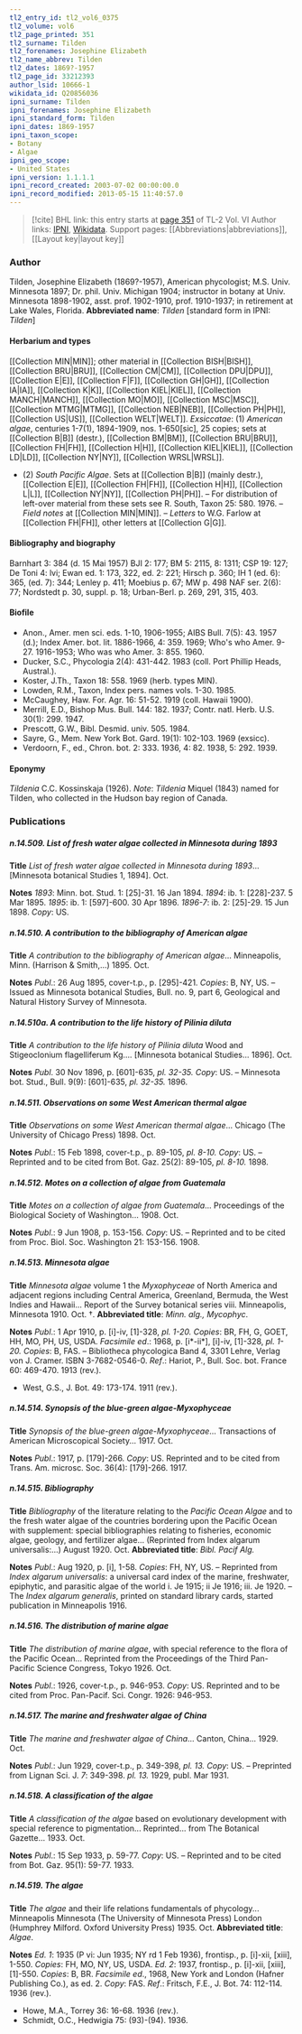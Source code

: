 ```yaml
---
tl2_entry_id: tl2_vol6_0375
tl2_volume: vol6
tl2_page_printed: 351
tl2_surname: Tilden
tl2_forenames: Josephine Elizabeth
tl2_name_abbrev: Tilden
tl2_dates: 1869?-1957
tl2_page_id: 33212393
author_lsid: 10666-1
wikidata_id: Q20856036
ipni_surname: Tilden
ipni_forenames: Josephine Elizabeth
ipni_standard_form: Tilden
ipni_dates: 1869-1957
ipni_taxon_scope: 
- Botany
- Algae
ipni_geo_scope: 
- United States
ipni_version: 1.1.1.1
ipni_record_created: 2003-07-02 00:00:00.0
ipni_record_modified: 2013-05-15 11:40:57.0
---
```


> [!cite] BHL link: this entry starts at [page 351](https://www.biodiversitylibrary.org/page/33212393) of TL-2 Vol. VI
> Author links: [IPNI](https://www.ipni.org/a/10666-1), [Wikidata](https://www.wikidata.org/wiki/Q20856036). Support pages: [[Abbreviations|abbreviations]], [[Layout key|layout key]]

### Author

Tilden, Josephine Elizabeth (1869?-1957), American phycologist; M.S. Univ. Minnesota 1897; Dr. phil. Univ. Michigan 1904; instructor in botany at Univ. Minnesota 1898-1902, asst. prof. 1902-1910, prof. 1910-1937; in retirement at Lake Wales, Florida. 
**Abbreviated name**: *Tilden* \[standard form in IPNI: *Tilden*\]

#### Herbarium and types

[[Collection MIN|MIN]]; other material in [[Collection BISH|BISH]], [[Collection BRU|BRU]], [[Collection CM|CM]], [[Collection DPU|DPU]], [[Collection E|E]], [[Collection F|F]], [[Collection GH|GH]], [[Collection IA|IA]], [[Collection K|K]], [[Collection KIEL|KIEL]], [[Collection MANCH|MANCH]], [[Collection MO|MO]], [[Collection MSC|MSC]], [[Collection MTMG|MTMG]], [[Collection NEB|NEB]], [[Collection PH|PH]], [[Collection US|US]], [[Collection WELT|WELT]].
*Exsiccatae*: (1) *American algae*, centuries 1-7(1), 1894-1909, nos. 1-650\[sic\], 25 copies; sets at [[Collection B|B]] (destr.), [[Collection BM|BM]], [[Collection BRU|BRU]], [[Collection FH|FH]], [[Collection H|H]], [[Collection KIEL|KIEL]], [[Collection LD|LD]], [[Collection NY|NY]], [[Collection WRSL|WRSL]].
- (2) *South Pacific Algae*. Sets at [[Collection B|B]] (mainly destr.), [[Collection E|E]], [[Collection FH|FH]], [[Collection H|H]], [[Collection L|L]], [[Collection NY|NY]], [[Collection PH|PH]]. – For distribution of left-over material from these sets see R. South, Taxon 25: 580. 1976. – *Field notes* at [[Collection MIN|MIN]]. – *Letters* to W.G. Farlow at [[Collection FH|FH]], other letters at [[Collection G|G]].

#### Bibliography and biography

Barnhart 3: 384 (d. 15 Mai 1957) BJI 2: 177; BM 5: 2115, 8: 1311; CSP 19: 127; De Toni 4: lvi; Ewan ed. 1: 173, 322, ed. 2: 221; Hirsch p. 360; IH 1 (ed. 6): 365, (ed. 7): 344; Lenley p. 411; Moebius p. 67; MW p. 498 NAF ser. 2(6): 77; Nordstedt p. 30, suppl. p. 18; Urban-Berl. p. 269, 291, 315, 403.

#### Biofile

- Anon., Amer. men sci. eds. 1-10, 1906-1955; AIBS Bull. 7(5): 43. 1957 (d.); Index Amer. bot. lit. 1886-1966, 4: 359. 1969; Who's who Amer. 9-27. 1916-1953; Who was who Amer. 3: 855. 1960.
- Ducker, S.C., Phycologia 2(4): 431-442. 1983 (coll. Port Phillip Heads, Austral.).
- Koster, J.Th., Taxon 18: 558. 1969 (herb. types MIN).
- Lowden, R.M., Taxon, Index pers. names vols. 1-30. 1985.
- McCaughey, Haw. For. Agr. 16: 51-52. 1919 (coll. Hawaii 1900).
- Merrill, E.D., Bishop Mus. Bull. 144: 182. 1937; Contr. natl. Herb. U.S. 30(1): 299. 1947.
- Prescott, G.W., Bibl. Desmid. univ. 505. 1984.
- Sayre, G., Mem. New York Bot. Gard. 19(1): 102-103. 1969 (exsicc).
- Verdoorn, F., ed., Chron. bot. 2: 333. 1936, 4: 82. 1938, 5: 292. 1939.

#### Eponymy

*Tildenia* C.C. Kossinskaja (1926). *Note*: *Tildenia* Miquel (1843) named for Tilden, who collected in the Hudson bay region of Canada.

### Publications

##### n.14.509. List of fresh water algae collected in Minnesota during 1893

**Title**
*List of fresh water algae collected in Minnesota during 1893*... \[Minnesota botanical Studies 1, 1894\]. Oct.

**Notes**
*1893*: Minn. bot. Stud. 1: \[25\]-31. 16 Jan 1894.
*1894*: ib. 1: \[228\]-237. 5 Mar 1895.
*1895*: ib. 1: \[597\]-600. 30 Apr 1896.
*1896-7*: ib. 2: \[25\]-29. 15 Jun 1898.
*Copy*: US.

##### n.14.510. A contribution to the bibliography of American algae

**Title**
*A contribution to the bibliography of American algae*... Minneapolis, Minn. (Harrison & Smith,...) 1895. Oct.

**Notes**
*Publ*.: 26 Aug 1895, cover-t.p., p. \[295\]-421. *Copies*: B, NY, US. – Issued as Minnesota botanical Studies, Bull. no. 9, part 6, Geological and Natural History Survey of Minnesota.

##### n.14.510a. A contribution to the life history of Pilinia diluta

**Title**
*A contribution to the life history of Pilinia diluta* Wood and Stigeoclonium flagelliferum Kg.... \[Minnesota botanical Studies... 1896\]. Oct.

**Notes**
*Publ*. 30 Nov 1896, p. \[601\]-635, *pl. 32-35. Copy*: US. – Minnesota bot. Stud., Bull. 9(9): \[601\]-635, *pl. 32-35.* 1896.

##### n.14.511. Observations on some West American thermal algae

**Title**
*Observations on some West American thermal algae*... Chicago (The University of Chicago Press) 1898. Oct.

**Notes**
*Publ*.: 15 Feb 1898, cover-t.p., p. 89-105, *pl. 8-10. Copy*: US. – Reprinted and to be cited from Bot. Gaz. 25(2): 89-105, *pl. 8-10.* 1898.

##### n.14.512. Motes on a collection of algae from Guatemala

**Title**
*Motes on a collection of algae from Guatemala*... Proceedings of the Biological Society of Washington... 1908. Oct.

**Notes**
*Publ*.: 9 Jun 1908, p. 153-156. *Copy*: US. – Reprinted and to be cited from Proc. Biol. Soc. Washington 21: 153-156. 1908.

##### n.14.513. Minnesota algae

**Title**
*Minnesota algae* volume 1 the *Myxophyceae* of North America and adjacent regions including Central America, Greenland, Bermuda, the West Indies and Hawaii... Report of the Survey botanical series viii. Minneapolis, Minnesota 1910. Oct. †.
**Abbreviated title**: *Minn. alg., Mycophyc*.

**Notes**
*Publ*.: 1 Apr 1910, p. \[i\]-iv, \[1\]-328, *pl. 1-20. Copies*: BR, FH, G, GOET, HH, MO, PH, US, USDA.
*Facsimile ed*.: 1968, p. \[i\*-ii\*\], \[i\]-iv, \[1\]-328, *pl. 1-20. Copies*: B, FAS. – Bibliotheca phycologica Band 4, 3301 Lehre, Verlag von J. Cramer. ISBN 3-7682-0546-0.
*Ref*.: Hariot, P., Bull. Soc. bot. France 60: 469-470. 1913 (rev.).
- West, G.S., J. Bot. 49: 173-174. 1911 (rev.).

##### n.14.514. Synopsis of the blue-green algae-Myxophyceae

**Title**
*Synopsis of the blue-green algae-Myxophyceae*... Transactions of American Microscopical Society... 1917. Oct.

**Notes**
*Publ*.: 1917, p. \[179\]-266. *Copy*: US. Reprinted and to be cited from Trans. Am. microsc. Soc. 36(4): \[179\]-266. 1917.

##### n.14.515. Bibliography

**Title**
*Bibliography* of the literature relating to the *Pacific Ocean Algae* and to the fresh water algae of the countries bordering upon the Pacific Ocean with supplement: special bibliographies relating to fisheries, economic algae, geology, and fertilizer algae... (Reprinted from Index algarum universalis:...) August 1920. Oct.
**Abbreviated title**: *Bibl. Pacif Alg.*

**Notes**
*Publ*.: Aug 1920, p. \[i\], 1-58. *Copies*: FH, NY, US. – Reprinted from *Index algarum universalis*: a universal card index of the marine, freshwater, epiphytic, and parasitic algae of the world i. Je 1915; ii Je 1916; iii. Je 1920. – The *Index algarum generalis*, printed on standard library cards, started publication in Minneapolis 1916.

##### n.14.516. The distribution of marine algae

**Title**
*The distribution of marine algae*, with special reference to the flora of the Pacific Ocean... Reprinted from the Proceedings of the Third Pan-Pacific Science Congress, Tokyo 1926. Oct.

**Notes**
*Publ*.: 1926, cover-t.p., p. 946-953. *Copy*: US. Reprinted and to be cited from Proc. Pan-Pacif. Sci. Congr. 1926: 946-953.

##### n.14.517. The marine and freshwater algae of China

**Title**
*The marine and freshwater algae of China*... Canton, China... 1929. Oct.

**Notes**
*Publ*.: Jun 1929, cover-t.p., p. 349-398, *pl. 13. Copy*: US. – Preprinted from Lignan Sci. J.
*7*: 349-398. *pl. 13.* 1929, publ. Mar 1931.

##### n.14.518. A classification of the algae

**Title**
*A classification of the algae* based on evolutionary development with special reference to pigmentation... Reprinted... from The Botanical Gazette... 1933. Oct.

**Notes**
*Publ*.: 15 Sep 1933, p. 59-77. *Copy*: US. – Reprinted and to be cited from Bot. Gaz. 95(1): 59-77. 1933.

##### n.14.519. The algae

**Title**
*The algae* and their life relations fundamentals of phycology... Minneapolis Minnesota (The University of Minnesota Press) London (Humphrey Milford. Oxford University Press) 1935. Oct.
**Abbreviated title**: *Algae*.

**Notes**
*Ed. 1*: 1935 (P vi: Jun 1935; NY rd 1 Feb 1936), frontisp., p. \[i\]-xii, \[xiii\], 1-550. *Copies*: FH, MO, NY, US, USDA.
*Ed. 2*: 1937, frontisp., p. \[i\]-xii, \[xiii\], \[1\]-550. *Copies*: B, BR.
*Facsimile ed*., 1968, New York and London (Hafner Publishing Co.), as ed. 2. *Copy*: FAS.
*Ref*.: Fritsch, F.E., J. Bot. 74: 112-114. 1936 (rev.).
- Howe, M.A., Torrey 36: 16-68. 1936 (rev.).
- Schmidt, O.C., Hedwigia 75: (93)-(94). 1936.

